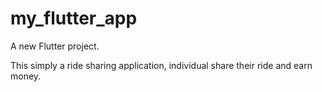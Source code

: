 # my_flutter_app

A new Flutter project.

This simply a ride sharing application, individual share their ride and earn money.

